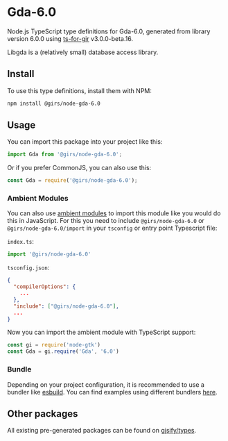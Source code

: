 
# Gda-6.0

Node.js TypeScript type definitions for Gda-6.0, generated from library version 6.0.0 using [ts-for-gir](https://github.com/gjsify/ts-for-gir) v3.0.0-beta.16.

Libgda is a (relatively small) database access library.

## Install

To use this type definitions, install them with NPM:
```bash
npm install @girs/node-gda-6.0
```

## Usage

You can import this package into your project like this:
```ts
import Gda from '@girs/node-gda-6.0';
```

Or if you prefer CommonJS, you can also use this:
```ts
const Gda = require('@girs/node-gda-6.0');
```

### Ambient Modules

You can also use [ambient modules](https://github.com/gjsify/ts-for-gir/tree/main/packages/cli#ambient-modules) to import this module like you would do this in JavaScript.
For this you need to include `@girs/node-gda-6.0` or `@girs/node-gda-6.0/import` in your `tsconfig` or entry point Typescript file:

`index.ts`:
```ts
import '@girs/node-gda-6.0'
```

`tsconfig.json`:
```json
{
  "compilerOptions": {
    ...
  },
  "include": ["@girs/node-gda-6.0"],
  ...
}
```

Now you can import the ambient module with TypeScript support: 

```ts
const gi = require('node-gtk')
const Gda = gi.require('Gda', '6.0')
```


### Bundle

Depending on your project configuration, it is recommended to use a bundler like [esbuild](https://esbuild.github.io/). You can find examples using different bundlers [here](https://github.com/gjsify/ts-for-gir/tree/main/examples).

## Other packages

All existing pre-generated packages can be found on [gjsify/types](https://github.com/gjsify/types).

